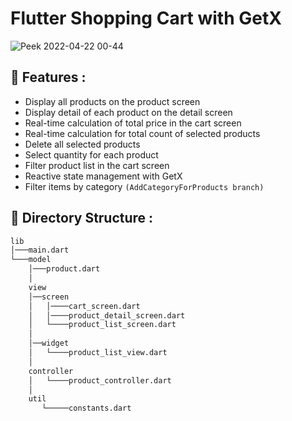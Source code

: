 # Flutter Shopping Cart with GetX

![Peek 2022-04-22 00-44](https://user-images.githubusercontent.com/60136319/164578601-6ebb20e7-d31b-46cc-a08e-97dc56bcf26f.gif)

## 🚀 Features :
*  Display all products on the product screen
*  Display detail of each product on the detail screen
*  Real-time calculation of total price in the cart screen
*  Real-time calculation for total count of selected products
*  Delete all selected products
*  Select quantity for each product
*  Filter product list in the cart screen
*  Reactive state management with GetX
*  Filter items by category ```(AddCategoryForProducts branch)```


## 📂 Directory Structure :
```bash
lib
│───main.dart    
└───model
    │───product.dart
    │
    view
    │──screen
    │   │────cart_screen.dart
    │   │────product_detail_screen.dart
    │   └────product_list_screen.dart
    │
    │──widget
    │   └────product_list_view.dart
    │
    controller
    │   └────product_controller.dart
    │
    util
       └─────constants.dart

